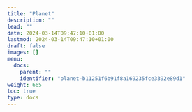 ```yaml
---
title: "Planet"
description: ""
lead: ""
date: 2024-03-14T09:47:10+01:00
lastmod: 2024-03-14T09:47:10+01:00
draft: false
images: []
menu:
  docs:
    parent: ""
    identifier: "planet-b11251f6b91f8a169235fce3392e89d1"
weight: 665
toc: true
type: docs
---
```

